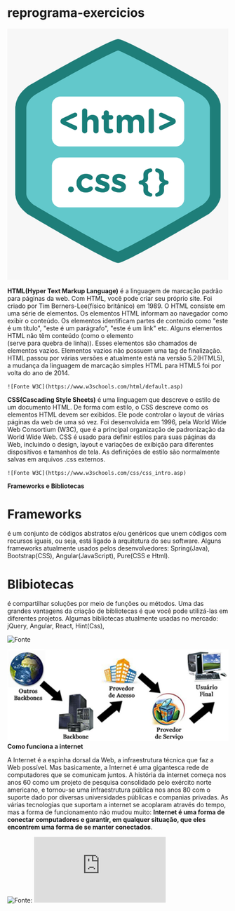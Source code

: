 # reprograma-exercicios
![HTML e CSS](./img/html_css.png)

  
  
  **HTML(Hyper Text Markup Language)** é a linguagem de marcação padrão para páginas da web. Com HTML, você pode criar seu próprio site. Foi criado por Tim Berners-Lee(físico britânico) em 1989.
    O HTML consiste em uma série de elementos. Os elementos HTML informam ao navegador como exibir o conteúdo. Os
  elementos identificam partes de conteúdo como "este é um título", "este é um parágrafo", "este é um link" etc. Alguns elementos HTML não têm conteúdo (como o elemento <br>(serve para quebra de linha)). Esses elementos são chamados de elementos vazios. Elementos vazios não possuem uma tag de finalização.
    HTML passou por várias versões e atualmente está na versão 5.2(HTML5), a mudança da linguagem de marcação simples
  HTML para HTML5 foi por volta do ano de 2014.

    ![Fonte W3C](https://www.w3schools.com/html/default.asp)

  **CSS(Cascading Style Sheets)** é uma linguagem que descreve o estilo de um documento HTML. De forma com estilo, o CSS descreve como os elementos HTML devem ser exibidos. Ele pode controlar o layout de várias páginas da web de uma só vez. Foi desenvolvida em 1996, pela World Wide Web Consortium (W3C), que é a principal organização de padronização da World Wide Web.
    CSS é usado para definir estilos para suas páginas da Web, incluindo o design, layout e variações de exibição para 
  diferentes dispositivos e tamanhos de tela. As definições de estilo são normalmente salvas em arquivos .css externos.

    ![Fonte W3C](https://www.w3schools.com/css/css_intro.asp)



**Frameworks e Bibliotecas**

  <h1>Frameworks</h1> é um conjunto de códigos abstratos e/ou genéricos que unem códigos com recursos iguais, ou seja, está ligado à arquitetura do seu software. Alguns frameworks atualmente usados pelos desenvolvedores: Spring(Java), Bootstrap(CSS), Angular(JavaScript), Pure(CSS e Html).

  <h1>Blibiotecas</h1> é compartilhar soluções por meio de funções ou métodos. Uma das grandes vantagens da criação de bibliotecas é que você pode utilizá-las em diferentes projetos. Algumas bibliotecas atualmente usadas no mercado: jQuery, Angular, React, Hint(Css), 

  
  ![Fonte](https://becode.com.br/framework-biblioteca-api-entenda-as-diferencas/)



![Internet](./img/internet.jpg)
**Como funciona a internet**

  A Internet é a espinha dorsal da Web, a infraestrutura técnica que faz a Web possível. Mas basicamente, a Internet é
uma gigantesca rede de computadores que se comunicam juntos.
  A história da internet começa nos anos 60 como um projeto de pesquisa consolidado pelo exército norte americano,
e tornou-se uma infraestrutura pública nos anos 80 com o suporte dado por diversas universidades públicas e companias privadas. As várias tecnologias que suportam a internet se acoplaram através do tempo, mas a forma de funcionamento não mudou muito: **Internet é uma forma de conectar computadores e garantir, em qualquer situação, que eles encontrem uma forma de se manter conectados**.

![Fonte:](https://developer.mozilla.org/pt-BR/docs/Learn/Common_questions/Como_a_internet_funciona)
![Fonte:](https://www.techtudo.com.br/noticias/noticia/2011/07/como-internet-chega-na-sua-casa.html)